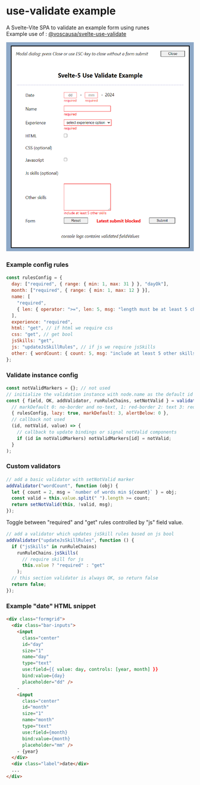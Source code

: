 # use-validate example

A Svelte-Vite SPA to validate an example form using runes  
Example use of : [@voscausa/svelte-use-validate](https://github.com/voscausa/svelte-use-validate)

![example](./example%20form.png)

### <b>Example config rules</b>

```js
const rulesConfig = {
  day: ["required", { range: { min: 1, max: 31 } }, "dayOk"],
  month: ["required", { range: { min: 1, max: 12 } }],
  name: [
    "required",
    { len: { operator: ">=", len: 5, msg: "length must be at least 5 characters" } },
  ],
  experience: "required",
  html: "get", // if html we require css
  css: "get", // get bool
  jsSkills: "get",
  js: "updateJsSkillRules", // if js we require jsSkills
  other: { wordCount: { count: 5, msg: "include at least 5 other skills" } },
};
```
### <b>Validate instance config</b>

```js
const notValidMarkers = {}; // not used
// initialize the validation instance with node.name as the default id
const { field, OK, addValidator, runRuleChains, setNotValid } = validate(
  // markDefault 0: no-border and no-text, 1: red-border 2: text 3: red-border and text
  { rulesConfig, lazy: true, markDefault: 3, alertBelow: 0 },
  // callback not used
  (id, notValid, value) => {
    // callback to update bindings or signal notValid components
    if (id in notValidMarkers) notValidMarkers[id] = notValid;
  }
);
```

### <b>Custom validators</b>

```js
// add a basic validator with setNotValid marker
addValidator("wordCount", function (obj) {
  let { count = 2, msg = `number of words min ${count}` } = obj;
  const valid = this.value.split(" ").length >= count;
  return setNotValid(this, !valid, msg);
});
```
Toggle between "required" and "get" rules controlled by "js" field value.
```js
// add a validator which updates jsSkill rules based on js bool
addValidator("updateJsSkillRules", function () {
  if ("jsSkills" in runRuleChains)
    runRuleChains.jsSkills(
      // require skill for js
      this.value ? "required" : "get"
    );
  // this section validator is always OK, so return false
  return false;
});
```
### <b>Example "date" HTML snippet</b>

```html
<div class="formgrid">
  <div class="bar-inputs">
    <input
      class="center"
      id="day"
      size="1"
      name="day"
      type="text"
      use:field={{ value: day, controls: [year, month] }}
      bind:value={day}
      placeholder="dd" />
    -
    <input
      class="center"
      id="month"
      size="1"
      name="month"
      type="text"
      use:field={month}
      bind:value={month}
      placeholder="mm" />
    - {year}
  </div>
  <div class="label">date</div>
  ...
</div>  
```